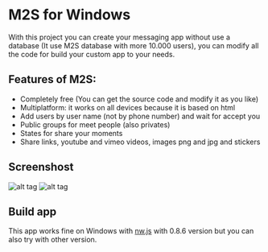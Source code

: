 # M2S for Windows

With this project you can create your messaging app without use a database (It use M2S database with more 10.000 users), you can modify all the code for build your custom app to your needs.

## Features of M2S:
 * Completely free (You can get the source code and modify it as you like)
 * Multiplatform: it works on all devices because it is based on html
 * Add users by user name (not by phone number) and wait for accept you
 * Public groups for meet people (also privates)
 * States for share your moments
 * Share links, youtube and vimeo videos, images png and jpg and stickers

## Screenshost
![alt tag](http://a.fsdn.com/con/app/proj/m2s-free-sms/screenshots/capturada.jpg)
![alt tag](http://a.fsdn.com/con/app/proj/m2s-free-sms/screenshots/capturada2.jpg)

## Build app
This app works fine on Windows with [nw.js](https://github.com/nwjs/nw.js) with 0.8.6 version but you can also try with other version.